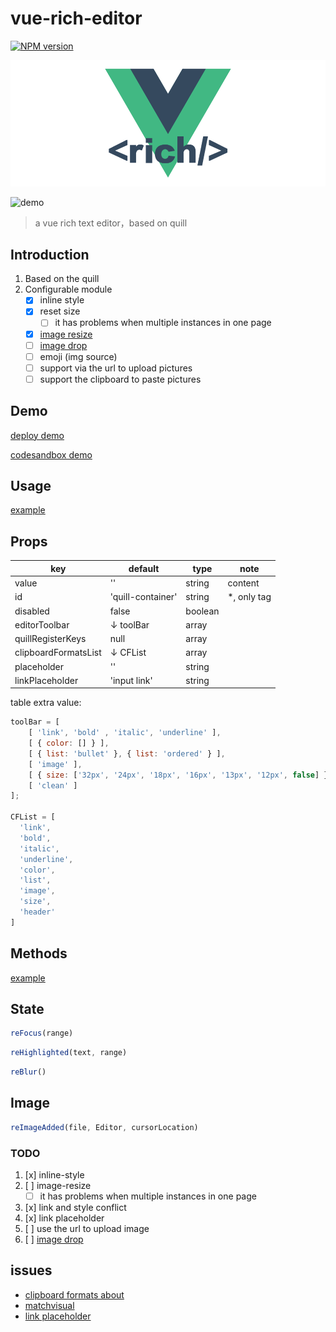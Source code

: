 # vue-rich-editor

[![NPM version][npm-image]][npm-url]

[npm-image]: https://img.shields.io/npm/v/vue-rich-editor.svg
[npm-url]: https://www.npmjs.com/package/vue-rich-editor

![logo](https://github.com/ReAlign/vue-rich-editor/blob/master/source/github-vue-rich-logo.png)

![demo](http://olz3b8fm9.bkt.clouddn.com/17-12-26/22851530.jpg)
> a vue rich text editor，based on quill

## Introduction

1. Based on the quill
2. Configurable module
    * [x] inline style
    * [x] reset size
        * [ ] it has problems when multiple instances in one page
    * [x] [image resize](https://github.com/Fandom-OSS/quill-blot-formatter)
    * [ ] [image drop](https://github.com/kensnyder/quill-image-drop-module)
    * [ ] emoji (img source)
    * [ ] support via the url to upload pictures
    * [ ] support the clipboard to paste pictures

## Demo

[deploy demo](http://realign.pw/vue-rich-editor/)

[codesandbox demo](https://codesandbox.io/s/w0m20jjxrl)

## Usage

[example](https://github.com/ReAlign/vue-rich-editor/tree/master/example)

## Props

| key | default | type | note |
| --- | --- | --- | --- |
| value | '' | string | content |
| id | 'quill-container' | string | *, only tag |
| disabled | false | boolean |  |
| editorToolbar | ↓ toolBar | array |  |
| quillRegisterKeys | null | array |  |
| clipboardFormatsList | ↓ CFList | array |  |
| placeholder | '' | string | |
| linkPlaceholder | 'input link' | string |  |

table extra value:

```javascript
toolBar = [
    [ 'link', 'bold' , 'italic', 'underline' ],
    [ { color: [] } ],
    [ { list: 'bullet' }, { list: 'ordered' } ],
    [ 'image' ],
    [ { size: ['32px', '24px', '18px', '16px', '13px', '12px', false] } ],
    [ 'clean' ]
];

CFList = [
  'link',
  'bold',
  'italic',
  'underline',
  'color',
  'list',
  'image',
  'size',
  'header'
]
```

## Methods

[example](https://github.com/ReAlign/vue-rich-editor/tree/master/example)

## State

```javascript
reFocus(range)
```

```javascript
reHighlighted(text, range)
```

```javascript
reBlur()
```

## Image

```javascript
reImageAdded(file, Editor, cursorLocation)
```

### TODO

1. [x] inline-style
2. [ ] image-resize
    * [ ] it has problems when multiple instances in one page
3. [x] link and style conflict
4. [x] link placeholder
5. [ ] use the url to upload image
6. [ ] [image drop](https://github.com/kensnyder/quill-image-drop-module)

## issues

* [clipboard formats about](https://github.com/quilljs/quill/issues/1687)
* [matchvisual](https://quilljs.com/docs/modules/clipboard/#matchvisual)
* [link placeholder](https://github.com/quilljs/quill/issues/1107)
